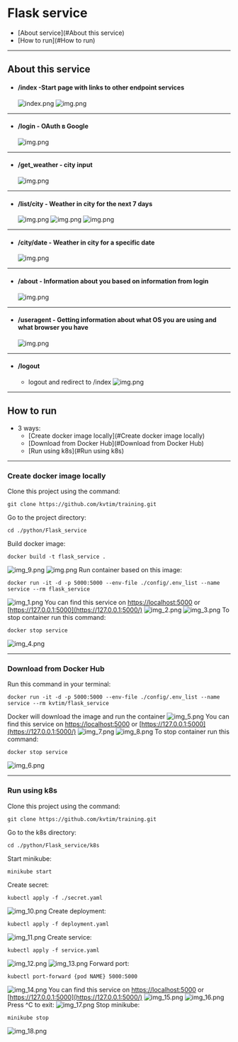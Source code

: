 # Flask service
- [About service](#About this service)
- [How to run](#How to run)
___
## About this service
- #### /index -Start page with links to other endpoint services
    ![index.png](resources/index.png)
    ![img.png](resources/index2.png)
- ---
- #### /login - OAuth в Google
    ![img.png](resources/login.png)
- ---
- #### /get_weather - city input
    ![img.png](resources/get_weather.png)
- ---
- #### /list/city - Weather in city for the next 7 days
    ![img.png](resources/list1.png)
    ![img.png](resources/list2.png)
    ![img.png](resources/list3.png)
- ---
- #### /city/date - Weather in city for a specific date
    ![img.png](resources/city.png)
- ---
- #### /about - Information about you based on information from login
    ![img.png](resources/about.png)
- ---
- #### /useragent - Getting information about what OS you are using and what browser you have
    ![img.png](resources/useragent.png)
- ---
- #### /logout
  - logout and redirect to /index
      ![img.png](resources/index2.png)
- ---
## How to run
- 3 ways:
  - [Create docker image locally](#Create docker image locally)
  - [Download from Docker Hub](#Download from Docker Hub)
  - [Run using k8s](#Run using k8s)
___
### Create docker image locally
Clone this project using the command:
```
git clone https://github.com/kvtim/training.git
```
Go to the project directory:
```
cd ./python/Flask_service
```
Build docker image:
```
docker build -t flask_service .
```
![img_9.png](resources/img_9.png)
![img.png](resources/img.png)
Run container based on this image:
```
docker run -it -d -p 5000:5000 --env-file ./config/.env_list --name service --rm flask_service  
```
![img_1.png](resources/img_1.png)
You can find this service on [https://localhost:5000](https://localhost:5000/) or [https://127.0.0.1:5000](https://127.0.0.1:5000/)
![img_2.png](resources/img_2.png)
![img_3.png](resources/img_3.png)
To stop container run this command:
```
docker stop service
```
![img_4.png](resources/img_4.png)

---
### Download from Docker Hub
Run this command in your terminal:
```
docker run -it -d -p 5000:5000 --env-file ./config/.env_list --name service --rm kvtim/flask_service  
```
Docker will download the image and run the container
![img_5.png](resources/img_5.png)
You can find this service on [https://localhost:5000](https://localhost:5000/) or [https://127.0.0.1:5000](https://127.0.0.1:5000/)
![img_7.png](resources/img_7.png)
![img_8.png](resources/img_8.png)
To stop container run this command:
```
docker stop service
```
![img_6.png](resources/img_6.png)

---
### Run using k8s
Clone this project using the command:
```
git clone https://github.com/kvtim/training.git
```
Go to the k8s directory:
```
cd ./python/Flask_service/k8s
```
Start minikube:
```
minikube start
```
Create secret:
```
kubectl apply -f ./secret.yaml 
```
![img_10.png](resources/img_10.png)
Create deployment:
```
kubectl apply -f deployment.yaml  
```
![img_11.png](resources/img_11.png)
Create service:
```
kubectl apply -f service.yaml
```
![img_12.png](resources/img_12.png)
![img_13.png](resources/img_13.png)
Forward port:
```
kubectl port-forward {pod NAME} 5000:5000
```
![img_14.png](resources/img_14.png)
You can find this service on [https://localhost:5000](https://localhost:5000/) or [https://127.0.0.1:5000](https://127.0.0.1:5000/)
![img_15.png](resources/img_15.png)
![img_16.png](resources/img_16.png)
Press ^C to exit:
![img_17.png](resources/img_17.png)
Stop minikube:
```
minikube stop
```
![img_18.png](resources/img_18.png)
